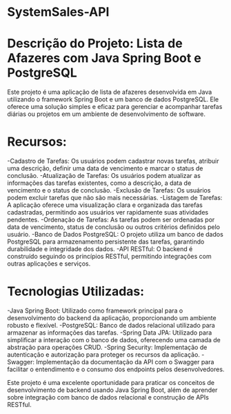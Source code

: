 # SystemSales-API

# Descrição do Projeto: Lista de Afazeres com Java Spring Boot e PostgreSQL

Este projeto é uma aplicação de lista de afazeres desenvolvida em Java utilizando o framework Spring Boot e um banco de dados PostgreSQL. Ele oferece uma solução simples e eficaz para gerenciar e acompanhar tarefas diárias ou projetos em um ambiente de desenvolvimento de software.

# Recursos:

-Cadastro de Tarefas: Os usuários podem cadastrar novas tarefas, atribuir uma descrição, definir uma data de vencimento e marcar o status de conclusão.
-Atualização de Tarefas: Os usuários podem atualizar as informações das tarefas existentes, como a descrição, a data de vencimento e o status de conclusão.
-Exclusão de Tarefas: Os usuários podem excluir tarefas que não são mais necessárias.
-Listagem de Tarefas: A aplicação oferece uma visualização clara e organizada das tarefas cadastradas, permitindo aos usuários ver rapidamente suas atividades pendentes.
-Ordenação de Tarefas: As tarefas podem ser ordenadas por data de vencimento, status de conclusão ou outros critérios definidos pelo usuário.
-Banco de Dados PostgreSQL: O projeto utiliza um banco de dados PostgreSQL para armazenamento persistente das tarefas, garantindo durabilidade e integridade dos dados.
-API RESTful: O backend é construído seguindo os princípios RESTful, permitindo integrações com outras aplicações e serviços.

# Tecnologias Utilizadas:

-Java Spring Boot: Utilizado como framework principal para o desenvolvimento do backend da aplicação, proporcionando um ambiente robusto e flexível.
-PostgreSQL: Banco de dados relacional utilizado para armazenar as informações das tarefas.
-Spring Data JPA: Utilizado para simplificar a interação com o banco de dados, oferecendo uma camada de abstração para operações CRUD.
-Spring Security: Implementação de autenticação e autorização para proteger os recursos da aplicação.
-Swagger: Implementação da documentação da API com o Swagger para facilitar o entendimento e o consumo dos endpoints pelos desenvolvedores.


Este projeto é uma excelente oportunidade para praticar os conceitos de desenvolvimento de backend usando Java Spring Boot, além de aprender sobre integração com banco de dados relacional e construção de APIs RESTful.
